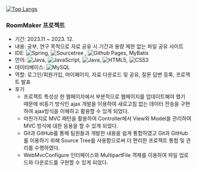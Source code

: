 [![Top Langs](https://github-readme-stats.vercel.app/api/top-langs/?username=quequuen&layout=compact)](https://github.com/quequuen/github-readme-stats)


<h3>RoomMaker 프로젝트</h3>

- 기간: 2023.11 ~ 2023. 12.
- 내용: 공부, 연구 목적으로 자료 공유 시 기간과 용량 제한 없는 파일 공유 사이트
- IDE: ![Spring](https://img.shields.io/badge/spring-%236DB33F.svg?style=for-the-badge&logo=spring&logoColor=white), ![Sourcetree](https://img.shields.io/badge/sourcetree-%0052CC.svg?style=for-the-badge&logo=openjdk&logoColor=white) <img src="https://img.shields.id/badge/Sourcetree-0052CC?style=flat&amp;logo=Sourcetree&amp;logocolor=white" alt="">, ![Github Pages](https://img.shields.io/badge/github%20pages-121013?style=for-the-badge&logo=github&logoColor=white), MyBatis
- 언어: ![Java](https://img.shields.io/badge/java-%23ED8B00.svg?style=for-the-badge&logo=openjdk&logoColor=white), ![JavaScript](https://img.shields.io/badge/javascript-%23323330.svg?style=for-the-badge&logo=javascript&logoColor=%23F7DF1E), ![Java](https://img.shields.io/badge/jsp-%23ED8B00.svg?style=for-the-badge&logo=openjdk&logoColor=white), ![HTML5](https://img.shields.io/badge/html5-%23E34F26.svg?style=for-the-badge&logo=html5&logoColor=white), ![CSS3](https://img.shields.io/badge/css3-%231572B6.svg?style=for-the-badge&logo=css3&logoColor=white)
- 데이터베이스: ![MySQL](https://img.shields.io/badge/mysql-%2300f.svg?style=for-the-badge&logo=mysql&logoColor=white)
- 역할: 로그인/회원가입, 마이페이지, 자료 다운로드 및 공유, 질문 답변 등록, 프로젝트 발표
- 후기
  - 프로젝트 특성상 한 웹페이지에서 부분적으로 웹페이지를 업데이트해야 했기 때문에 비동기 방식인 ajax 개발을 이용하여 새로고침 없는 데이터 전송을 구현하여 ajax방식을 이해하고 활용할 수 있게 되었다.
  - 마찬가지로 MVC 패턴을 활용하여 Controller에서 View와 Model을 관리하여 MVC 방식에 대한 응용을 할 수 있게 되었다.
  - Git과 GitHub를 통해 팀원들과 개발한 내용을 쉽게 통합하였고 Git과 GitHub를 이용하기 위해 Source Tree를 사용함으로써 더 편리한 프로젝트 통합 및 관리를 수행하였다.
  - WebMvcConfigure 인터페이스와 MultipartFile 객체를 이용하여 파일 업로드와 다운로드를 구현할 수 있게 되었다.
 
